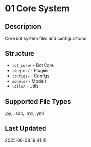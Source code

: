 # 01 Core System

## Description
Core bot system files and configurations

## Structure
- `bot_core/` - Bot Core
- `plugins/` - Plugins
- `configs/` - Configs
- `models/` - Models
- `utils/` - Utils

## Supported File Types
.py, .json, .md, .yml

## Last Updated
2025-08-08 19:41:41
